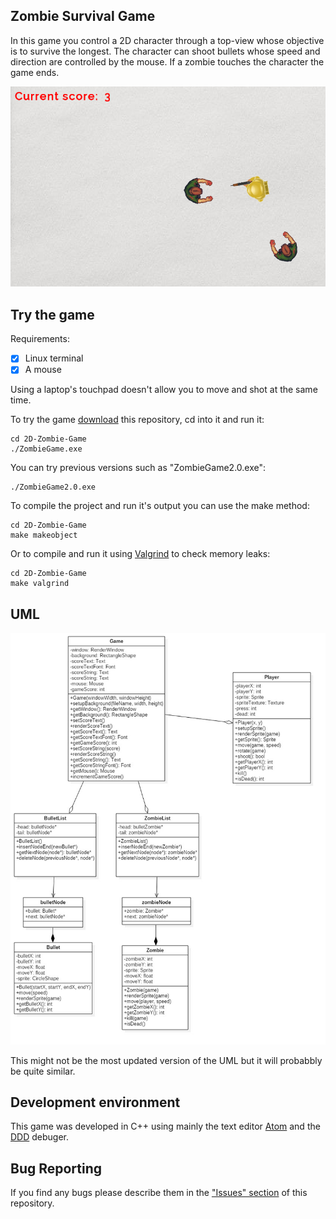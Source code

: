 ## Zombie Survival Game

In this game you control a 2D character through a top-view whose objective is to survive the longest.
The character can shoot bullets whose speed and direction are controlled by the mouse.
If a zombie touches the character the game ends.

![Screenshot](https://github.com/DuarteDx/2D-Zombie-Game/blob/master/misc/screenshot2.png)

## Try the game

Requirements:
- [X] Linux terminal
- [X] A mouse

Using a laptop's touchpad doesn't allow you to move and shot at the same time.

To try the game [download](https://github.com/DuarteDx/2D-Zombie-Game/archive/master.zip) this repository, cd into it and run it:

    cd 2D-Zombie-Game
    ./ZombieGame.exe

You can try previous versions such as "ZombieGame2.0.exe":

    ./ZombieGame2.0.exe

To compile the project and run it's output you can use the make method:

    cd 2D-Zombie-Game
    make makeobject

Or to compile and run it using [Valgrind](http://valgrind.org/) to check memory leaks:

    cd 2D-Zombie-Game
    make valgrind

## UML

![UML](https://github.com/DuarteDx/2D-Zombie-Game/blob/master/UML/UML1.jpg)

This might not be the most updated version of the UML but it will probabbly be quite similar.

## Development environment

This game was developed in C++ using mainly the text editor [Atom](atom.io) and the [DDD](www.gnu.org/software/ddd/) debuger.

## Bug Reporting

If you find any bugs please describe them in the ["Issues" section](https://github.com/DuarteDx/2D-Zombie-Game/issues) of this repository.
